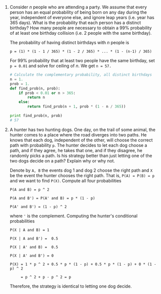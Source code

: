 1. Consider *n* people who are attending a party. We assume that every person has
   an equal probability of being born on any day during the year, independent of
   everyone else, and ignore leap years (i.e. year has 365 days). What is the
   probability that each person has a distinct birthday? How many people are
   necessary to obtain a 99% probability of at least one birthday collision (i.e. 2 people
   with the same birthday).
   
   The probability of having distinct birthdays with *n* people is
   
     `p = (1) * (1 - 1 / 365) * (1 - 2 / 365) * ... * (1 - (n-1) / 365)`
   
   For 99% probability that at least two people have the same birthday, set `p = 0.01` 
   and solve for ceiling of *n*. We get `n = 57.`
   
     ```python
     # Calculate the complementary probability, all distinct birthdays
     n = 1.
     prob = 1.
     def find_prob(n, prob):
         if prob < 0.01 or n > 365:
             return n
         else:
             return find_prob(n + 1, prob * (1 - n / 365))
         
     print find_prob(n, prob)
     # 57
     ```

1. A hunter has two hunting dogs. One day, on the trail of some animal, the
   hunter comes to a place where the road diverges into two paths. He knows that
   each dog, independent of the other, will choose the correct path with
   probability `p`. The hunter decides to let each dog choose a path, and if they
   agree, he takes that one, and if they disagree, he randomly picks a path. Is his
   strategy better than just letting one of the two dogs decide on a path?
   Explain why or why not.

   Denote by `A, B` the events dog 1 and dog 2 choose the right path and `X`
   be the event the hunter chooses the right path. That is,
   `P(A) = P(B) = p` and we want to find `P(X)`. Compute all four probabilities
   
   `P(A and B) = p ^ 2`
   
   `P(A and B') = P(A' and B) = p * (1 - p)`
   
   `P(A' and B') = (1 - p) ^ 2`
     
   where `'` is the complement. Computing the hunter's conditional probabilities
   
   `P(X | A and B) = 1`
   
   `P(X | A and B') =  0.5`
   
   `P(X | A' and B) =  0.5`
   
   `P(X | A' and B') = 0`
   
   `P(X) = 1 * p ^ 2 + 0.5 * p * (1 - p) + 0.5 * p * (1 - p) + 0 * (1 - p) ^ 2`
   
   `     = p ^ 2 + p - p ^ 2 = p`
   
   Therefore, the strategy is identical to letting one dog decide.
